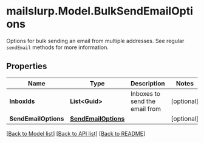 # mailslurp.Model.BulkSendEmailOptions
Options for bulk sending an email from multiple addresses. See regular `sendEmail` methods for more information.
## Properties

Name | Type | Description | Notes
------------ | ------------- | ------------- | -------------
**InboxIds** | **List&lt;Guid&gt;** | Inboxes to send the email from | [optional] 
**SendEmailOptions** | [**SendEmailOptions**](SendEmailOptions.md) |  | [optional] 

[[Back to Model list]](../README.md#documentation-for-models) [[Back to API list]](../README.md#documentation-for-api-endpoints) [[Back to README]](../README.md)

